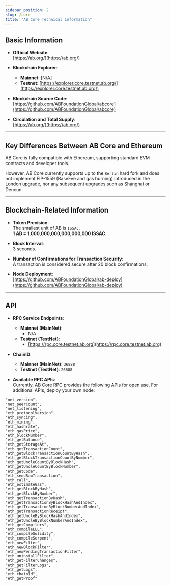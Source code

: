```yaml
---
sidebar_position: 2
slug: /core
title: "AB Core Technical Information"
---
```


## Basic Information

- **Official Website**:  
  [https://ab.org/](https://ab.org/)

- **Blockchain Explorer**:

  - **Mainnet**: [N/A]
  - **Testnet**: [https://explorer.core.testnet.ab.org/](https://explorer.core.testnet.ab.org/)

- **Blockchain Source Code**:  
  [https://github.com/ABFoundationGlobal/abcore](https://github.com/ABFoundationGlobal/abcore)

- **Circulation and Total Supply**:  
  [https://ab.org/](https://ab.org/)

---

## Key Differences Between AB Core and Ethereum

AB Core is fully compatible with Ethereum, supporting standard EVM contracts and developer tools.

However, AB Core currently supports up to the `Berlin` hard fork and does not implement EIP-1559 (BaseFee and gas burning) introduced in the London upgrade, nor any subsequent upgrades such as Shanghai or Dencun.

---

## Blockchain-Related Information

- **Token Precision**:  
  The smallest unit of AB is `ISSAC`.  
  **1 AB = 1,000,000,000,000,000,000 ISSAC.**

- **Block Interval**:  
  3 seconds.

- **Number of Confirmations for Transaction Security**:  
  A transaction is considered secure after 20 block confirmations.

- **Node Deployment**:  
  [https://github.com/ABFoundationGlobal/ab-deploy](https://github.com/ABFoundationGlobal/ab-deploy)

---

## API

- **RPC Service Endpoints**:

  - **Mainnet (MainNet)**:
    - N/A
  - **Testnet (TestNet)**:
    - [https://rpc.core.testnet.ab.org](https://rpc.core.testnet.ab.org)

- **ChainID**:

  - **Mainnet (MainNet)**: `36888`
  - **Testnet (TestNet)**: `26888`

- **Available RPC APIs**:  
  Currently, AB Core RPC provides the following APIs for open use. For additional APIs, deploy your own node:

```plaintext
"net_version",
"net_peerCount",
"net_listening",
"eth_protocolVersion",
"eth_syncing",
"eth_mining",
"eth_hashrate",
"eth_gasPrice",
"eth_blockNumber",
"eth_getBalance",
"eth_getStorageAt",
"eth_getTransactionCount",
"eth_getBlockTransactionCountByHash",
"eth_getBlockTransactionCountByNumber",
"eth_getUncleCountByBlockHash",
"eth_getUncleCountByBlockNumber",
"eth_getCode",
"eth_sendRawTransaction",
"eth_call",
"eth_estimateGas",
"eth_getBlockByHash",
"eth_getBlockByNumber",
"eth_getTransactionByHash",
"eth_getTransactionByBlockHashAndIndex",
"eth_getTransactionByBlockNumberAndIndex",
"eth_getTransactionReceipt",
"eth_getUncleByBlockHashAndIndex",
"eth_getUncleByBlockNumberAndIndex",
"eth_getCompilers",
"eth_compileLLL",
"eth_compileSolidity",
"eth_compileSerpent",
"eth_newFilter",
"eth_newBlockFilter",
"eth_newPendingTransactionFilter",
"eth_uninstallFilter",
"eth_getFilterChanges",
"eth_getFilterLogs",
"eth_getLogs",
"eth_chainId",
"eth_getProof"
```
